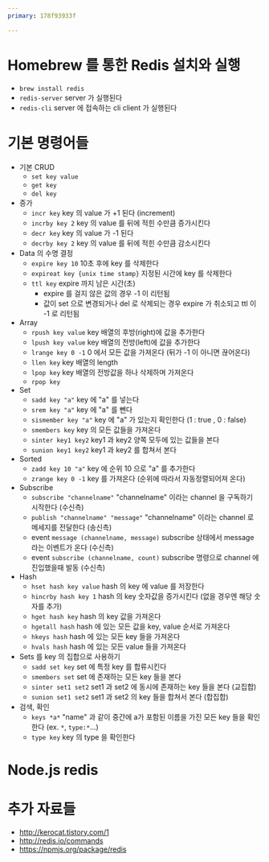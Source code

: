 ```yaml
---
primary: 178f93933f

---
```


# Homebrew 를 통한 Redis 설치와 실행

- `brew install redis`
- `redis-server` server 가 실행된다
- `redis-cli` server 에 접속하는 cli client 가 실행된다

# 기본 명령어들
- 기본 CRUD
	- `set key value`
	- `get key`
	- `del key`
- 증가
	- `incr key` key 의 value 가 +1 된다 (increment)
	- `incrby key 2` key 의 value 를 뒤에 적힌 수만큼 증가시킨다
	- `decr key` key 의 value 가 -1 된다
	- `decrby key 2` key 의 value 를 뒤에 적힌 수만큼 감소시킨다
- Data 의 수명 결정
	- `expire key 10` 10초 후에 key 를 삭제한다
	- `expireat key {unix time stamp}` 지정된 시간에 key 를 삭제한다
	- `ttl key` expire 까지 남은 시간(초) 
		- expire 를 걸지 않은 값의 경우 -1 이 리턴됨
		- 값이 set 으로 변경되거나 del 로 삭제되는 경우 expire 가 취소되고 ttl 이 -1 로 리턴됨
- Array
	- `rpush key value` key 배열의 후방(right)에 값을 추가한다
	- `lpush key value` key 배열의 전방(left)에 값을 추가한다
	- `lrange key 0 -1` 0 에서 모든 값을 가져온다 (뒤가 -1 이 아니면 끊어온다)
	- `llen key` key 배열의 length
	- `lpop key` key 배열의 전방값을 하나 삭제하며 가져온다
	- `rpop key`
- Set
	- `sadd key "a"` key 에 "a" 를 넣는다
	- `srem key "a"` key 에 "a" 를 뺀다
	- `sismember key "a"` key 에 "a" 가 있는지 확인한다 (1 : true , 0 : false)
	- `smembers key` key 의 모든 값들을 가져온다
	- `sinter key1 key2` key1 과 key2 양쪽 모두에 있는 값들을 본다
	- `sunion key1 key2` key1 과 key2 를 합쳐서 본다
- Sorted
	- `zadd key 10 "a"` key 에 순위 10 으로 "a" 를 추가한다
	- `zrange key 0 -1` key 를 가져온다 (순위에 따라서 자동정렬되어져 온다)
- Subscribe
	- `subscribe "channelname"` "channelname" 이라는 channel 을 구독하기 시작한다 (수신측)
	- `publish "channelname" "message"` "channelname" 이라는 channel 로 메세지를 전달한다 (송신측)
	- event `message (channelname, message)` subscribe 상태에서 message 라는 이벤트가 온다 (수신측)
	- event `subscribe (channelname, count)` subscribe 명령으로 channel 에 진입했을때 발동 (수신측)
- Hash
	- `hset hash key value` hash 의 key 에 value 를 저장한다
	- `hincrby hash key 1` hash 의 key 숫자값을 증가시킨다 (없을 경우엔 해당 숫자를 추가)
	- `hget hash key` hash 의 key 값을 가져온다
	- `hgetall hash` hash 에 있는 모든 값을 key, value 순서로 가져온다
	- `hkeys hash` hash 에 있는 모든 key 들을 가져온다
	- `hvals hash` hash 에 있는 모든 value 들을 가져온다
- Sets 를 key 의 집합으로 사용하기
	- `sadd set key` set 에 특정 key 를 합류시킨다
	- `smembers set` set 에 존재하는 모든 key 들을 본다
	- `sinter set1 set2` set1 과 set2 에 동시에 존재하는 key 들을 본다 (교집합)
	- `sunion set1 set2` set1 과 set2 의 key 들을 합쳐서 본다 (합집합)
- 검색, 확인
	- `keys *a*` "name" 과 같이 중간에 a가 포함된 이름을 가진 모든 key 들을 확인한다 (ex. `*`, `type:*`...)
	- `type key` key 의 type 을 확인한다

# Node.js redis



# 추가 자료들
- <http://kerocat.tistory.com/1>
- <http://redis.io/commands>
- <https://npmjs.org/package/redis>
	


